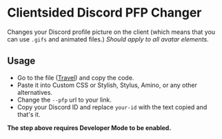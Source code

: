 # Clientsided Discord PFP Changer
Changes your Discord profile picture on the client (which means that you can use `.gifs` and animated files.)
*Should apply to all avatar elements.*

## Usage
- Go to the file ([Travel](https://github.com/GUIDEVELOCI/discord-pfp-changer/blob/main/discordpfpchanger.css)) and copy the code.
- Paste it into Custom CSS or Stylish, Stylus, Amino, or any other alternatives.
- Change the `--pfp` url to your link.
- Copy your Discord ID and replace `your-id` with the text copied and that's it.

**The step above requires Developer Mode to be enabled.**
